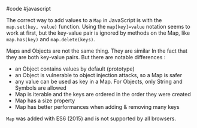 #code #javascript

The correct way to add values to a `Map` in JavaScript is with the `map.set(key, value)` function. Using the `map[key]=value` notation seems to work at first, but the key-value pair is ignored by methods on the Map, like `map.has(key)` and `map.delete(keys)`.

Maps and Objects are not the same thing. They are similar In the fact that they are both key-value pairs. But there are notable differences :
- an Object contains values by default (prototype)
- an Object is vulnerable to object injection attacks, so a Map is safer
- any value can be used as key in a Map. For Objects, only String and Symbols are allowed
- Map is iterable and the keys are ordered in the order they were created
- Map has a size property
- Map has better performances when adding & removing many keys

`Map` was added with ES6 (2015) and is not supported by all browsers.